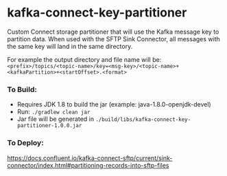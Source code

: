 # kafka-connect-key-partitioner
Custom Connect storage partitioner that will use the Kafka message key to partition data.  When used with the SFTP Sink Connector, all messages with the same key will land in the same directory.

For example the output directory and file name will be: `<prefix>/topics/<topic-name>/key=<msg-key>/<topic-name>+<kafkaPartition>+<startOffset>.<format>`

### To Build:

- Requires JDK 1.8 to build the jar (example: java-1.8.0-openjdk-devel)
- Run: `./gradlew clean jar`
- Jar file will be generated in `./build/libs/kafka-connect-key-partitioner-1.0.0.jar`

### To Deploy:
https://docs.confluent.io/kafka-connect-sftp/current/sink-connector/index.html#partitioning-records-into-sftp-files